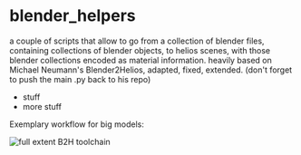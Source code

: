# blender_helpers

a couple of scripts that allow to go from a collection of blender files, containing collections of blender objects, to helios scenes, with those blender collections encoded as material information. heavily based on Michael Neumann's Blender2Helios, adapted, fixed, extended. (don't forget to push the main .py back to his repo)

* stuff
* more stuff

Exemplary workflow for big models:

![full extent B2H toolchain](https://github.com/fnoi/blender_helpers/b2h_toolchain.png)
